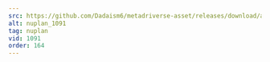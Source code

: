 ```yaml
---
src: https://github.com/Dadaism6/metadriverse-asset/releases/download/assetsv1.0.4/nuplan_1091.mp4
alt: nuplan_1091
tag: nuplan
vid: 1091
order: 164
---
```

